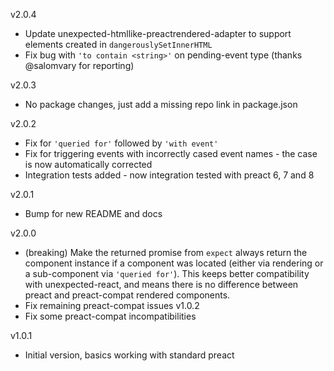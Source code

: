 
v2.0.4
* Update unexpected-htmllike-preactrendered-adapter to support elements created in `dangerouslySetInnerHTML`
* Fix bug with `'to contain <string>'` on pending-event type (thanks @salomvary for reporting)

v2.0.3
* No package changes, just add a missing repo link in package.json

v2.0.2
* Fix for `'queried for'` followed by `'with event'`
* Fix for triggering events with incorrectly cased event names - the case is now automatically corrected
* Integration tests added - now integration tested with preact 6, 7 and 8

v2.0.1
* Bump for new README and docs

v2.0.0
* (breaking) Make the returned promise from `expect` always return the component instance if a component was located (either via rendering or a sub-component via `'queried for'`). This keeps better compatibility with unexpected-react, and means there is no difference between preact and preact-compat rendered components.
* Fix remaining preact-compat issues
v1.0.2
* Fix some preact-compat incompatibilities

v1.0.1
* Initial version, basics working with standard preact
